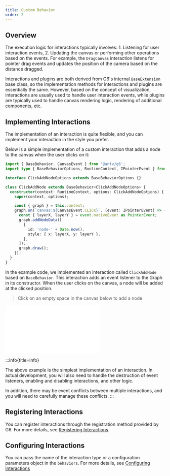 ```yaml
---
title: Custom Behavior
order: 2
---
```


## Overview

The execution logic for interactions typically involves: 1. Listening for user interaction events, 2. Updating the canvas or performing other operations based on the events. For example, the `DragCanvas` interaction listens for pointer drag events and updates the position of the camera based on the distance dragged.

Interactions and plugins are both derived from G6's internal `BaseExtension` base class, so the implementation methods for interactions and plugins are essentially the same. However, based on the concept of visualization, interactions are usually used to handle user interaction events, while plugins are typically used to handle canvas rendering logic, rendering of additional components, etc.

## Implementing Interactions

The implementation of an interaction is quite flexible, and you can implement your interaction in the style you prefer.

Below is a simple implementation of a custom interaction that adds a node to the canvas when the user clicks on it:

```typescript
import { BaseBehavior, CanvasEvent } from '@antv/g6';
import type { BaseBehaviorOptions, RuntimeContext, IPointerEvent } from '@antv/g6';

interface ClickAddNodeOptions extends BaseBehaviorOptions {}

class ClickAddNode extends BaseBehavior<ClickAddNodeOptions> {
  constructor(context: RuntimeContext, options: ClickAddNodeOptions) {
    super(context, options);

    const { graph } = this.context;
    graph.on(`canvas:${CanvasEvent.CLICK}`, (event: IPointerEvent) => {
      const { layerX, layerY } = event.nativeEvent as PointerEvent;
      graph.addNodeData([
        {
          id: 'node-' + Date.now(),
          style: { x: layerX, y: layerY },
        },
      ]);
      graph.draw();
    });
  }
}
```

In the example code, we implemented an interaction called `ClickAddNode` based on `BaseBehavior`. This interaction adds an event listener to the Graph in its constructor. When the user clicks on the canvas, a node will be added at the clicked position.

> Click on an empty space in the canvas below to add a node

<embed src="@/docs/manual/custom-extension-common/behavior/implement-interactions.md"></embed>

:::info{title=info}

The above example is the simplest implementation of an interaction. In actual development, you will also need to handle the destruction of event listeners, enabling and disabling interactions, and other logic.

In addition, there may be event conflicts between multiple interactions, and you will need to carefully manage these conflicts.
:::

## Registering Interactions

You can register interactions through the registration method provided by G6. For more details, see [Registering Interactions](/manual/core-concept/behavior#注册交互).

## Configuring Interactions

You can pass the name of the interaction type or a configuration parameters object in the `behaviors`. For more details, see [Configuring Interactions](/manual/core-concept/behavior#配置交互)
